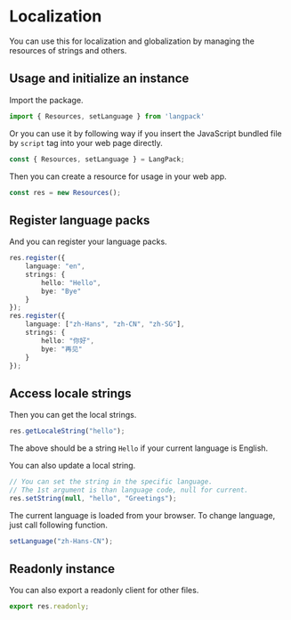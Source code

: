 # Localization

You can use this for localization and globalization by managing the resources of strings and others.

## Usage and initialize an instance

Import the package.

```typescript
import { Resources, setLanguage } from 'langpack'
```

Or you can use it by following way if you insert the JavaScript bundled file by `script` tag into your web page directly.

```typescript
const { Resources, setLanguage } = LangPack;
```

Then you can create a resource for usage in your web app.

```typescript
const res = new Resources();
```

## Register language packs

And you can register your language packs.

```typescript
res.register({
    language: "en",
    strings: {
        hello: "Hello",
        bye: "Bye"
    }
});
res.register({
    language: ["zh-Hans", "zh-CN", "zh-SG"],
    strings: {
        hello: "你好",
        bye: "再见"
    }
});
```

## Access locale strings

Then you can get the local strings.

```typescript
res.getLocaleString("hello");
```

The above should be a string `Hello` if your current language is English.

You can also update a local string.

```typescript
// You can set the string in the specific language.
// The 1st argument is than language code, null for current.
res.setString(null, "hello", "Greetings");
```

The current language is loaded from your browser. To change language, just call following function.

```typescript
setLanguage("zh-Hans-CN");
```

## Readonly instance

You can also export a readonly client for other files.

```typescript
export res.readonly;
```
